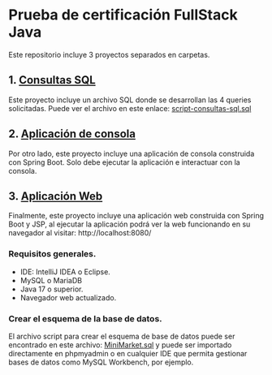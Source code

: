 # Prueba de certificación FullStack Java
Este repositorio incluye 3 proyectos separados en carpetas.

## 1. [Consultas SQL](1-consultas-sql)

Este proyecto incluye un archivo SQL donde se desarrollan las 4 queries solicitadas.
Puede ver el archivo en este enlace: [script-consultas-sql.sql](1-consultas-sql/script-consultas-sql.sql)

## 2. [Aplicación de consola](2-app-consola-algoritmos)

Por otro lado, este proyecto incluye una aplicación de consola construida con Spring Boot.
Solo debe ejecutar la aplicación e interactuar con la consola.

## 3. [Aplicación Web](3-app-web)

Finalmente, este proyecto incluye una aplicación web construida con Spring Boot y JSP, al ejecutar
la aplicación podrá ver la web funcionando en su navegador al visitar: http://localhost:8080/

### Requisitos generales.

- IDE: IntelliJ IDEA o Eclipse.
- MySQL o MariaDB
- Java 17 o superior.
- Navegador web actualizado.

### Crear el esquema de la base de datos.

El archivo script para crear el esquema de base de datos puede ser encontrado en este archivo: [MiniMarket.sql](4-otros-archivos/minimarket.sql)
y puede ser importado directamente en phpmyadmin o en cualquier IDE que permita gestionar bases de datos como
MySQL Workbench, por ejemplo.